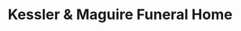 ---
title: "Kessler & Maguire Funeral Home"
url: /saint-paul/kessler-and-maguire-funeral-home/
shop: funeral directors
---
